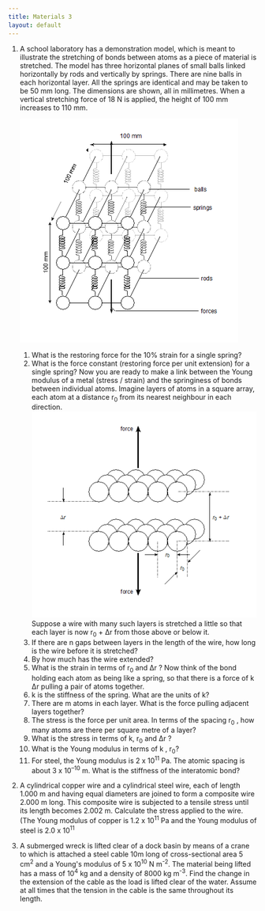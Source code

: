 ```yaml
---
title: Materials 3
layout: default
---
```

1. A school laboratory has a demonstration model, which is meant to illustrate the stretching of bonds between atoms as a piece of material is stretched. The model has three horizontal planes of small balls linked horizontally by rods and vertically by springs. There are nine balls in each horizontal layer. All the springs are identical and may be taken to be 50 mm long. The dimensions are shown, all in millimetres. When a vertical stretching force of 18 N is applied, the height of 100 mm increases to 110 mm.

    ![](img/lattice1.PNG)

    1. What is the restoring force for the 10% strain for a single spring?
    1. What is the force constant (restoring force per unit extension) for a single spring?
    Now you are ready to make a link between the Young modulus of a metal (stress / strain) and the springiness of bonds between individual atoms.  Imagine layers of atoms in a square array, each atom at a distance r<sub>0</sub>  from its nearest neighbour in each direction.
    ![](img/lattice2.PNG)
    Suppose a wire with many such layers is stretched a little so that each layer is now r<sub>0</sub> + &Delta;r  from those above or below it.
    1. If there are n gaps between layers in the length of the wire, how long is the wire before it is stretched?
    1. By how much has the wire extended?
    1. What is the strain in terms of r<sub>0</sub> and &Delta;r ?
    Now think of the bond holding each atom as being like a spring, so that there is a force of k &Delta;r  pulling a pair of atoms together.
    1. k is the stiffness of the spring. What are the units of k?
    1. There are m atoms in each layer. What is the force pulling adjacent layers together?
    1. The stress is the force per unit area. In terms of the spacing r<sub>0</sub> , how many atoms are there per square metre of a layer?
    1. What is the stress in terms of k, r<sub>0</sub> and &Delta;r ?
    1. What is the Young modulus in terms of k , r<sub>0</sub>?
    1. For steel, the Young modulus is 2 x 10<sup>11</sup> Pa. The atomic spacing is about 3 x 10<sup>–10</sup> m. What is the stiffness of the interatomic bond?

1. A cylindrical copper wire and a cylindrical steel wire, each of length 1.000 m and having equal diameters are joined to form a composite wire 2.000 m long.  This composite wire is subjected to a tensile stress until its length becomes 2.002 m. Calculate the stress applied to the wire. (The Young modulus of copper is 1.2 x 10<sup>11</sup> Pa and the Young modulus of steel is 2.0 x 10<sup>11</sup> 

1. A submerged wreck is lifted clear of a dock basin by means of a crane to which is attached a steel cable 10m long of cross-sectional area 5 cm<sup>2</sup> and a Young's modulus of 5 x 10<sup>10</sup> N m<sup>-2</sup>.  The material being lifted has a mass of 10<sup>4</sup> kg and a density of 8000 kg m<sup>-3</sup>.  Find the change in the extension of the cable as the load is lifted clear of the water.  Assume at all times that the tension in the cable is the same throughout its length.
